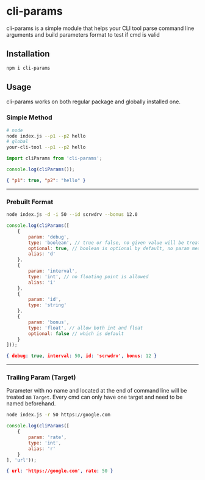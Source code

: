 # cli-params
 cli-params is a simple module that helps your CLI tool parse command line arguments and build parameters format to test if cmd is valid


## Installation

```sh
npm i cli-params
```

## Usage
cli-params works on both regular package and globally installed one.

### Simple Method
```sh
# node
node index.js --p1 --p2 hello
# global
your-cli-tool --p1 --p2 hello
```
```js
import cliParams from 'cli-params';

console.log(cliParams());
```
```json
{ "p1": true, "p2": "hello" }
```
---
### Prebuilt Format
```sh
node index.js -d -i 50 --id scrwdrv --bonus 12.0
```
```js
console.log(cliParams([
    {
        param: 'debug',
        type: 'boolean', // true or false, no given value will be treated as `true`
        optional: true, // boolean is optional by default, no param means `false`
        alias: 'd'
    },
    {
        param: 'interval',
        type: 'int', // no floating point is allowed
        alias: 'i'
    },
    {
        param: 'id',
        type: 'string'
    },
    {
        param: 'bonus',
        type: 'float', // allow both int and float
        optional: false // which is default
    }
]));
```
```json
{ debug: true, interval: 50, id: 'scrwdrv', bonus: 12 }
```
---
### Trailing Param (Target)
Parameter with no name and located at the end of command line will be treated as `Target`. Every cmd can only have one target and need to be named beforehand.

```sh
node index.js -r 50 https://google.com
```
```js
console.log(cliParams([
    {
        param: 'rate',
        type: 'int',
        alias: 'r'
    }
], 'url'));
```
```json
{ url: 'https://google.com', rate: 50 }
```
